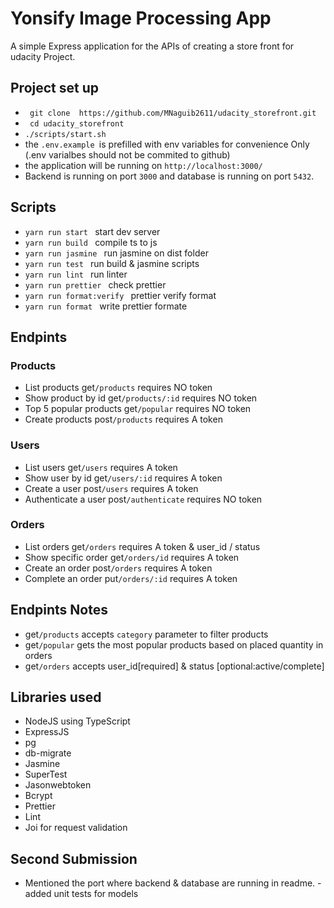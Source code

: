 # Yonsify Image Processing App

A simple Express application for the APIs of creating a store front for udacity Project.

## Project set up

- ` git clone  https://github.com/MNaguib2611/udacity_storefront.git`
- ` cd udacity_storefront`
- `./scripts/start.sh`
- the `.env.example `is prefilled with env variables for convenience Only (.env varialbes should not be commited to github)
- the application will be running on `http://localhost:3000/`
- Backend is running on port ```3000``` and database is running on port ```5432```. 
## Scripts

- `yarn run start ` start dev server
- `yarn run build ` compile ts to js
- `yarn run jasmine ` run jasmine on dist folder
- `yarn run test ` run build & jasmine scripts
- `yarn run lint ` run linter
- `yarn run prettier ` check prettier
- `yarn run format:verify ` prettier verify format
- `yarn run format ` write prettier formate

## Endpints

### Products

- List products get`/products` requires NO token
- Show product by id get`/products/:id` requires NO token
- Top 5 popular products get`/popular` requires NO token
- Create products post`/products` requires A token

### Users

- List users get`/users` requires A token
- Show user by id get`/users/:id` requires A token
- Create a user post`/users` requires A token
- Authenticate a user post`/authenticate` requires NO token

### Orders

- List orders get`/orders` requires A token & user_id / status
- Show specific order get`/orders/id` requires A token
- Create an order post`/orders` requires A token
- Complete an order put`/orders/:id` requires A token

## Endpints Notes

- get`/products` accepts `category` parameter to filter products
- get`/popular` gets the most popular products based on placed quantity in orders
- get`/orders` accepts user_id[required] & status [optional:active/complete]

## Libraries used

- NodeJS using TypeScript
- ExpressJS
- pg
- db-migrate
- Jasmine
- SuperTest
- Jasonwebtoken
- Bcrypt
- Prettier
- Lint
- Joi for request validation



## Second Submission
- Mentioned the port where backend & database are running in readme.
-added unit tests for models